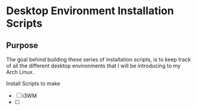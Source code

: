 # Desktop Environment Installation Scripts

## Purpose
The goal behind building these series of installation scripts,
is to keep track of all the different desktop environments that 
I will be introducing to my Arch Linux. 


Install Scripts to make

- [  ] i3WM 
- [  ]
